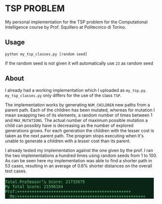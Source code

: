 # TSP PROBLEM

My personal implementation for the TSP problem for the Computational Intelligence course by Prof. Squillero at Politecnico di Torino.

## Usage

```
python my_tsp_classes.py [random seed]
```
If the random seed is not given it will automatically use ```23``` as random seed

## About
I already had a working implementation which I uploaded as ```my_tsp.py```. ```my_tsp_classes.py``` only differs for the use of the class ```TSP```.

The implementation works by generating ```NUM_CHILDREN``` new paths from a parent path. Each of the children has been mutated, whereas for mutation I mean swapping two of its elements, a random number of times between 1 and ```MAX_MUTATIONS```. The actual number of maximum possible mutation a child can possibly have is decreasing as the number of explored generations grows. For each generation the children with the lesser cost is taken as the next parent path. The program stops executing when it's unable to generate a children with a lesser cost than its parent. 

I already tested my implementation against the one given by the prof.
I ran the two implementations a hundred times using random seeds from 1 to 100.
As can be seen here my implementation was able to find a shorter path in 53 cases, resulting in an average of 0.6% shorter distances on the overall test cases.

![Screenshot](./photo_2021-11-02_00-11-17.jpg)

